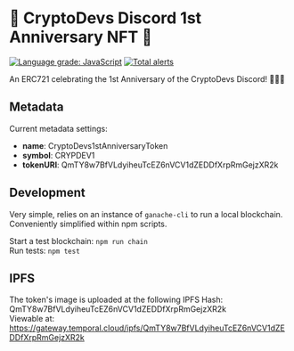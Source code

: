# :tada: CryptoDevs Discord 1st Anniversary NFT :tada:
[![Language grade: JavaScript](https://img.shields.io/lgtm/grade/javascript/g/CryptoDevsDiscord/CryptoDevs-Discord-1st-Anniversary-NFT.svg?logo=lgtm&logoWidth=18)](https://lgtm.com/projects/g/CryptoDevsDiscord/CryptoDevs-Discord-1st-Anniversary-NFT/context:javascript)
[![Total alerts](https://img.shields.io/lgtm/alerts/g/CryptoDevsDiscord/CryptoDevs-Discord-1st-Anniversary-NFT.svg?logo=lgtm&logoWidth=18)](https://lgtm.com/projects/g/CryptoDevsDiscord/CryptoDevs-Discord-1st-Anniversary-NFT/alerts/)

An ERC721 celebrating the 1st Anniversary of the CryptoDevs Discord! :tada::tada::tada:

## Metadata

Current metadata settings:
* **name**: CryptoDevs1stAnniversaryToken
* **symbol**: CRYPDEV1
* **tokenURI**: QmTY8w7BfVLdyiheuTcEZ6nVCV1dZEDDfXrpRmGejzXR2k

## Development

Very simple, relies on an instance of `ganache-cli` to run a local blockchain. Conveniently simplified within npm scripts.

Start a test blockchain: `npm run chain` <br>
Run tests: `npm test`

## IPFS

The token's image is uploaded at the following IPFS Hash: QmTY8w7BfVLdyiheuTcEZ6nVCV1dZEDDfXrpRmGejzXR2k<br>
Viewable at: https://gateway.temporal.cloud/ipfs/QmTY8w7BfVLdyiheuTcEZ6nVCV1dZEDDfXrpRmGejzXR2k
